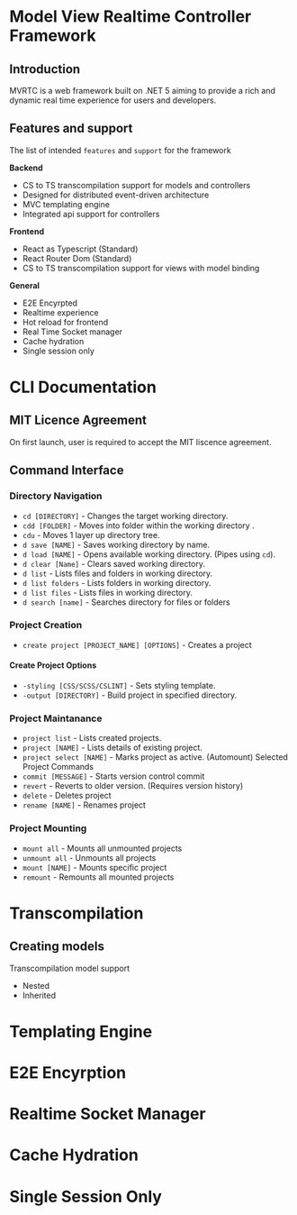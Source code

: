 # Model View Realtime Controller Framework
## Introduction 
MVRTC is a web framework built on .NET 5 aiming to provide a rich and dynamic real time experience for users and developers. 

## Features and support
The list of intended `features` and `support` for the framework

**Backend**
- CS to TS transcompilation support for models and controllers
- Designed for distributed event-driven architecture
- MVC templating engine
- Integrated api support for controllers

**Frontend**
- React as Typescript (Standard)
- React Router Dom (Standard)
- CS to TS transcompilation support for views with model binding

**General**
- E2E Encyrpted 
- Realtime experience
- Hot reload for frontend
- Real Time Socket manager
- Cache hydration 
- Single session only

# CLI Documentation
## MIT Licence Agreement
On first launch, user is required to accept the MIT liscence agreement.
## Command Interface 
### Directory Navigation 
- `cd [DIRECTORY]` - Changes the target working directory.
- `cdd [FOLDER]` - Moves into folder within the working directory .
- `cdu` - Moves 1 layer up directory tree.
- `d save [NAME]` - Saves working directory by name.
- `d load [NAME]` - Opens available working directory. (Pipes using `cd`).
- `d clear [Name]` - Clears saved working directory.
- `d list` - Lists files and folders in working directory.
- `d list folders` - Lists folders in working directory.
- `d list files` - Lists files in working directory.
- `d search [name]` - Searches directory for files or folders 

### Project Creation 
- `create project [PROJECT_NAME] [OPTIONS]` - Creates a project 
#### Create Project Options 
- `-styling [CSS/SCSS/CSLINT]` - Sets styling template.
- `-output [DIRECTORY]` - Build project in specified directory.
### Project Maintanance
- `project list` - Lists created projects.
- `project [NAME]` - Lists details of existing project.
- `project select [NAME]` - Marks project as active. (Automount)
Selected Project Commands
- `commit [MESSAGE]` - Starts version control commit
- `revert` - Reverts to older version. (Requires version history) 
- `delete` - Deletes project
- `rename [NAME]` - Renames project

### Project Mounting
- `mount all` - Mounts all unmounted projects
- `unmount all` - Unmounts all projects
- `mount [NAME]` - Mounts specific project
- `remount` - Remounts all mounted projects

# Transcompilation 
## Creating models
Transcompilation model support 
- Nested
- Inherited 

# Templating Engine

# E2E Encyrption 

# Realtime Socket Manager

# Cache Hydration 

# Single Session Only 


